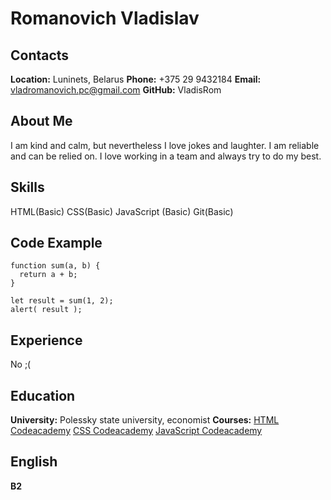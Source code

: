 # **Romanovich Vladislav**

## **Contacts**

**Location:** Luninets, Belarus
**Phone:** +375 29 9432184
**Email:** vladromanovich.pc@gmail.com
**GitHub:** VladisRom

## **About Me**

I am kind and calm, but nevertheless I love jokes and laughter. I am reliable and can be relied on. I love working in a team and always try to do my best.

## **Skills**

HTML(Basic)
CSS(Basic)
JavaScript (Basic)
Git(Basic)

## **Code Example**

```
function sum(a, b) {
  return a + b;
}

let result = sum(1, 2);
alert( result );
```

## **Experience** 

No ;(

## **Education**

**University:** Polessky state university, economist
**Courses:**
[HTML Codeacademy](https://www.codecademy.com/resources/docs/html)
[CSS Codeacademy](https://www.codecademy.com/resources/docs/css)
[JavaScript Codeacademy](https://www.codecademy.com/resources/docs/javascript)

## **English**

**B2** 